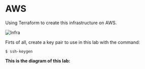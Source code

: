 # AWS
Using Terraform to create this infrastructure on AWS.

![Infra](https://user-images.githubusercontent.com/35708820/81613952-b435a680-93b5-11ea-81de-cd55b394c44a.png)

Firts of all, create a key pair to use in this lab with the command:
```
$ ssh-keygen
```
**This is the diagram of this lab:**
